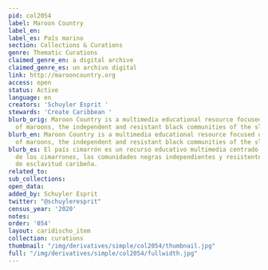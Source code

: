 ```yaml
---
pid: col2054
label: Maroon Country
label_en:
label_es: País marino
section: Collections & Curations
genre: Thematic Curations
claimed_genre_en: a digital archive
claimed_genre_es: un archivo digital
link: http://marooncountry.org
access: open
status: Active
language: en
creators: 'Schuyler Esprit '
stewards: 'Create Caribbean '
blurb_orig: Maroon Country is a multimedia educational resource focused on the history
  of maroons, the independent and resistant black communities of the slavery-era Caribbean.
blurb_en: Maroon Country is a multimedia educational resource focused on the history
  of maroons, the independent and resistant black communities of the slavery-era Caribbean.
blurb_es: El país cimarrón es un recurso educativo multimedia centrado en la historia
  de los cimarrones, las comunidades negras independientes y resistentes de la era
  de esclavitud caribeña.
related_to:
sub_collections:
open_data:
added_by: Schuyler Esprit
twitter: "@schuyleresprit"
census_year: '2020'
notes:
order: '054'
layout: caridischo_item
collection: curations
thumbnail: "/img/derivatives/simple/col2054/thumbnail.jpg"
full: "/img/derivatives/simple/col2054/fullwidth.jpg"
---
```

